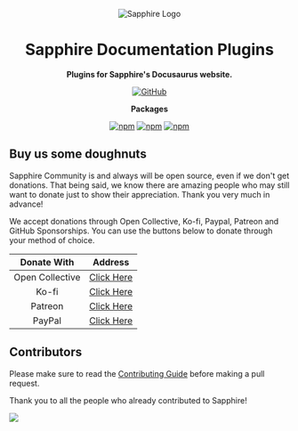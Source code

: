 <div align="center">

![Sapphire Logo](https://cdn.skyra.pw/gh-assets/sapphire-banner.png)

# Sapphire Documentation Plugins

**Plugins for Sapphire's Docusaurus website.**

[![GitHub](https://img.shields.io/github/license/sapphiredev/documentation-plugins)](https://github.com/sapphiredev/documentation-plugins/blob/main/LICENSE.md)

**Packages**

[![npm](https://img.shields.io/npm/v/typedoc-plugin-djs-links?color=crimson&logo=npm&style=flat-square&label=typedoc-plugin-djs-links)](https://www.npmjs.com/package/typedoc-plugin-djs-links)
[![npm](https://img.shields.io/npm/v/@sapphire/docusaurus-plugin-ts2esm2cjs?color=crimson&logo=npm&style=flat-square&label=@sapphire/docusaurus-plugin-ts2esm2cjs)](https://www.npmjs.com/package/@sapphire/docusaurus-plugin-ts2esm2cjs)
[![npm](https://img.shields.io/npm/v/@sapphire/docusaurus-plugin-npm2yarn2pnpm?color=crimson&logo=npm&style=flat-square&label=@sapphire/docusaurus-plugin-npm2yarn2pnpm)](https://www.npmjs.com/package/@sapphire/docusaurus-plugin-npm2yarn2pnpm)

</div>

## Buy us some doughnuts

Sapphire Community is and always will be open source, even if we don't get donations. That being said, we know there are
amazing people who may still want to donate just to show their appreciation. Thank you very much in advance!

We accept donations through Open Collective, Ko-fi, Paypal, Patreon and GitHub Sponsorships. You can use the buttons
below to donate through your method of choice.

|   Donate With   |                       Address                       |
| :-------------: | :-------------------------------------------------: |
| Open Collective | [Click Here](https://sapphirejs.dev/opencollective) |
|      Ko-fi      |      [Click Here](https://sapphirejs.dev/kofi)      |
|     Patreon     |    [Click Here](https://sapphirejs.dev/patreon)     |
|     PayPal      |     [Click Here](https://sapphirejs.dev/paypal)     |

## Contributors

Please make sure to read the [Contributing Guide][contributing] before making a pull request.

Thank you to all the people who already contributed to Sapphire!

<a href="https://github.com/sapphiredev/documentation-plugins/graphs/contributors">
  <img src="https://contrib.rocks/image?repo=sapphiredev/documentation-plugins" />
</a>

[contributing]: https://github.com/sapphiredev/.github/blob/main/.github/CONTRIBUTING.md
